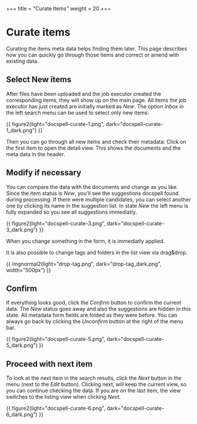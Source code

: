 +++
title = "Curate Items"
weight = 20
+++

# Curate items

Curating the items meta data helps finding them later. This page
describes how you can quickly go through those items and correct or
amend with existing data.

## Select New items

After files have been uploaded and the job executor created the
corresponding items, they will show up on the main page. All items the
job executor has just created are initially marked as *New*. The
option *Inbox* in the left search menu can be used to select only new
items:

{{ figure2(light="docspell-curate-1.png", dark="docspell-curate-1_dark.png") }}

Then you can go through all new items and check their metadata: Click
on the first item to open the detail view. This shows the documents
and the meta data in the header.


## Modify if necessary

You can compare the data with the documents and change as you like.
Since the item status is *New*, you'll see the suggestions docspell
found during processing. If there were multiple candidates, you can
select another one by clicking its name in the suggestion list. In
state *New* the left menu is fully expanded so you see all suggestions
immediatly.

{{ figure2(light="docspell-curate-3.png", dark="docspell-curate-3_dark.png") }}


When you change something in the form, it is immediatly applied.

It is also possible to change tags and folders in the list view via
drag&drop.

<div class="flex items-center justify-center">
  {{ imgnormal2(light="drop-tag.png", dark="drop-tag_dark.png", width="500px") }}
</div>

## Confirm

If everything looks good, click the *Confirm* button to confirm the
current data. The *New* status goes away and also the suggestions are
hidden in this state. All metadata form fields are folded as they were
before. You can always go back by clicking the *Unconfirm* button at
the right of the menu bar.


{{ figure2(light="docspell-curate-5.png", dark="docspell-curate-5_dark.png") }}


## Proceed with next item

To look at the next item in the search results, click the *Next*
button in the menu (next to the *Edit* button). Clicking next, will
keep the current view, so you can continue checking the data. If you
are on the last item, the view switches to the listing view when
clicking *Next*.

{{ figure2(light="docspell-curate-6.png", dark="docspell-curate-6_dark.png") }}
